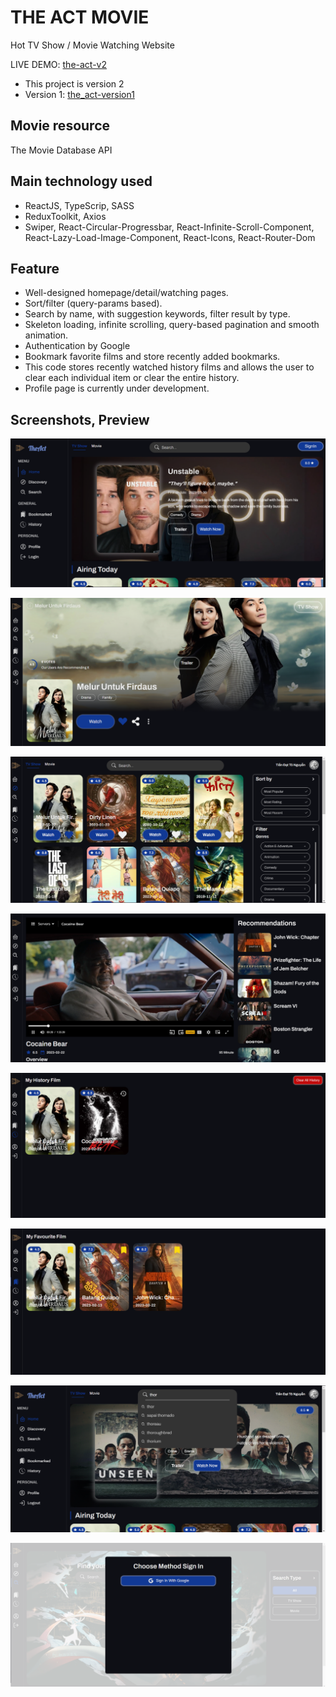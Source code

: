 # THE ACT MOVIE

Hot TV Show / Movie Watching Website

LIVE DEMO: [the-act-v2](https://the-act-v2.netlify.app/)

- This project is version 2
- Version 1: [the_act-version1](https://the-movie-ui.netlify.app)

## Movie resource

The Movie Database API

## Main technology used

- ReactJS, TypeScrip, SASS
- ReduxToolkit, Axios
- Swiper, React-Circular-Progressbar, React-Infinite-Scroll-Component, React-Lazy-Load-Image-Component, React-Icons, React-Router-Dom

## Feature

- Well-designed homepage/detail/watching pages.
- Sort/filter (query-params based).
- Search by name, with suggestion keywords, filter result by type.
- Skeleton loading, infinite scrolling, query-based pagination and smooth animation.
- Authentication by Google
- Bookmark favorite films and store recently added bookmarks.
- This code stores recently watched history films and allows the user to clear each individual item or clear the entire history.
- Profile page is currently under development.

## Screenshots, Preview

![Screenshot 1](https://github.com/TienDat-2k1/photo/blob/main/home.png?raw=true)

![Screenshot 2](https://github.com/TienDat-2k1/photo/blob/main/detail.png?raw=true)

![Screenshot 3](https://github.com/TienDat-2k1/photo/blob/main/discover.png?raw=true)

![Screenshot 4](https://github.com/TienDat-2k1/photo/blob/main/watch.png?raw=true)

![Screenshot 5](https://github.com/TienDat-2k1/photo/blob/main/history.png?raw=true)

![Screenshot 6](https://github.com/TienDat-2k1/photo/blob/main/favorite%20list.png?raw=true)

![Screenshot 7](https://github.com/TienDat-2k1/photo/blob/main/search.png?raw=true)

![Screenshot 8](https://github.com/TienDat-2k1/photo/blob/main/loggin.png?raw=true)
